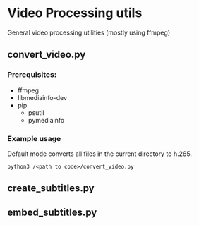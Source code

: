 # Video Processing utils
General video processing utilities (mostly using ffmpeg)

## convert_video.py

### Prerequisites:
* ffmpeg
* libmediainfo-dev
* pip
  * psutil
  * pymediainfo

### Example usage

Default mode converts all files in the current directory to h.265.
```
python3 /<path to code>/convert_video.py
```

## create_subtitles.py


## embed_subtitles.py


